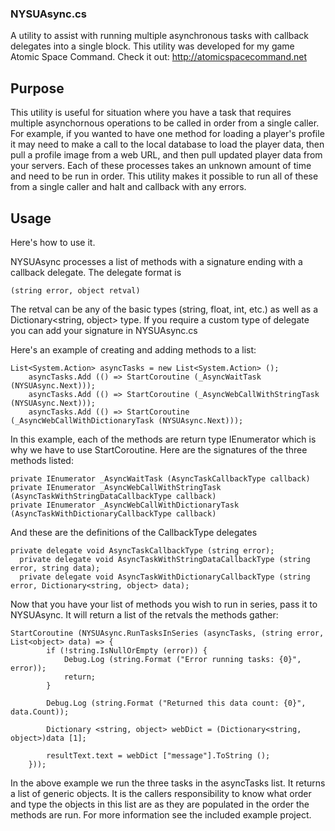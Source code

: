### NYSUAsync.cs
A utility to assist with running multiple asynchronous tasks with callback delegates into a single block. This utility was developed for my game Atomic Space Command. Check it out: http://atomicspacecommand.net

## Purpose
This utility is useful for situation where you have a task that requires multiple asynchornous operations to be called in order from a single caller. For example, if you wanted to have one method for loading a player's profile it may need to make a call to the local database to load the player data, then pull a profile image from a web URL, and then pull updated player data from your servers. Each of these processes takes an unknown amount of time and need to be run in order. This utility makes it possible to run all of these from a single caller and halt and callback with any errors.

## Usage
Here's how to use it.

NYSUAsync processes a list of methods with a signature ending with a callback delegate. The delegate format is
    
    (string error, object retval) 

The retval can be any of the basic types (string, float, int, etc.) as well as a Dictionary<string, object> type. If you require a custom type of delegate you can add your signature in NYSUAsync.cs

Here's an example of creating and adding methods to a list:

    List<System.Action> asyncTasks = new List<System.Action> ();
		asyncTasks.Add (() => StartCoroutine (_AsyncWaitTask (NYSUAsync.Next)));
		asyncTasks.Add (() => StartCoroutine (_AsyncWebCallWithStringTask (NYSUAsync.Next)));
		asyncTasks.Add (() => StartCoroutine (_AsyncWebCallWithDictionaryTask (NYSUAsync.Next)));

In this example, each of the methods are return type IEnumerator which is why we have to use StartCoroutine. Here are the signatures of the three methods listed:

    private IEnumerator _AsyncWaitTask (AsyncTaskCallbackType callback)
    private IEnumerator _AsyncWebCallWithStringTask (AsyncTaskWithStringDataCallbackType callback)
    private IEnumerator _AsyncWebCallWithDictionaryTask (AsyncTaskWithDictionaryCallbackType callback)

And these are the definitions of the CallbackType delegates

    private delegate void AsyncTaskCallbackType (string error);
	  private delegate void AsyncTaskWithStringDataCallbackType (string error, string data);
	  private delegate void AsyncTaskWithDictionaryCallbackType (string error, Dictionary<string, object> data);

Now that you have your list of methods you wish to run in series, pass it to NYSUAsync. It will return a list of the retvals the methods gather:

    StartCoroutine (NYSUAsync.RunTasksInSeries (asyncTasks, (string error, List<object> data) => {
			if (!string.IsNullOrEmpty (error)) {
				Debug.Log (string.Format ("Error running tasks: {0}", error));
				return;
			}

			Debug.Log (string.Format ("Returned this data count: {0}", data.Count));

			Dictionary <string, object> webDict = (Dictionary<string, object>)data [1];

			resultText.text = webDict ["message"].ToString ();
		}));

In the above example we run the three tasks in the asyncTasks list. It returns a list of generic objects. It is the callers responsibility to know what order and type the objects in this list are as they are populated in the order the methods are run. For more information see the included example project.
